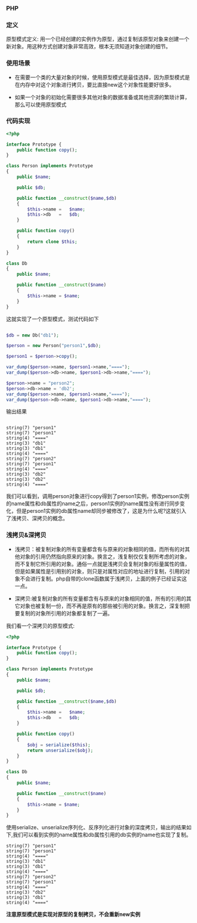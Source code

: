 ### PHP
### 定义

原型模式定义: 用一个已经创建的实例作为原型，通过复制该原型对象来创建一个新对象。用这种方式创建对象非常高效，根本无须知道对象创建的细节。

### 使用场景
- 在需要一个类的大量对象的时候，使用原型模式是最佳选择，因为原型模式是在内存中对这个对象进行拷贝，要比直接new这个对象性能要好很多。

- 如果一个对象的初始化需要很多其他对象的数据准备或其他资源的繁琐计算，那么可以使用原型模式

### 代码实现

```php
<?php

interface Prototype {
    public function copy();
}

class Person implements Prototype 
{
    public $name;

    public $db;

    public function __construct($name,$db) 
    {
        $this->name =   $name;
        $this->db   =   $db;
    }

    public function copy()
    {
        return clone $this;
    }
}

class Db
{
    public $name;

    public function __construct($name) 
    {
        $this->name = $name;
    }
}

```
这就实现了一个原型模式，测试代码如下
```php

$db = new Db("db1");

$person = new Person("person1",$db);

$person1 = $person->copy();

var_dump($person->name, $person1->name,"====");
var_dump($person->db->name, $person1->db->name,"====");

$person->name = "person2";
$person->db->name = 'db2';
var_dump($person->name, $person1->name,"====");
var_dump($person->db->name, $person1->db->name,"====");
```
输出结果
```shell

string(7) "person1"
string(7) "person1"
string(4) "===="
string(3) "db1"
string(3) "db1"
string(4) "===="
string(7) "person2"
string(7) "person1"
string(4) "===="
string(3) "db2"
string(3) "db2"
string(4) "===="
```
我们可以看到，调用person对象进行copy得到了person1实例，修改person实例的name属性和db属性的name之后，person1实例的name属性没有进行同步变化，但是person1实例的db属性name却同步被修改了，这是为什么呢?这就引入了浅拷贝、深拷贝的概念。

### 浅拷贝&深拷贝
- 浅拷贝：被复制对象的所有变量都含有与原来的对象相同的值，而所有的对其他对象的引用仍然指向原来的对象。换言之，浅复制仅仅复制所考虑的对象，而不复制它所引用的对象。通俗一点就是浅拷贝会复制对象的标量属性的值，但是如果属性是引用别的对象，则只是对属性对应的地址进行复制，引用的对象不会进行复制。php自带的clone函数属于浅拷贝，上面的例子已经证实这一点。

- 深拷贝:被复制对象的所有变量都含有与原来的对象相同的值，所有的引用的其它对象也被复制一份，而不再是原有的那些被引用的对象。换言之，深复制把要复制的对象所引用的对象都复制了一遍。 

我们看一个深拷贝的原型模式:

```php
<?php

interface Prototype {
    public function copy();
}

class Person implements Prototype 
{
    public $name;

    public $db;

    public function __construct($name,$db) 
    {
        $this->name =   $name;
        $this->db   =   $db;
    }

    public function copy()
    {
        $obj = serialize($this);
        return unserialize($obj);
    }
}

class Db
{
    public $name;

    public function __construct($name) 
    {
        $this->name = $name;
    }
}

```
使用serialize、unserialize序列化、反序列化进行对象的深度拷贝，输出的结果如下,我们可以看到实例的name属性和db属性引用的db实例的name也实现了复制。

```shell
string(7) "person1"
string(7) "person1"
string(4) "===="
string(3) "db1"
string(3) "db1"
string(4) "===="
string(7) "person2"
string(7) "person1"
string(4) "===="
string(3) "db2"
string(3) "db1"
string(4) "===="
```

**注意原型模式是实现对原型的复制拷贝，不会重新new实例**
